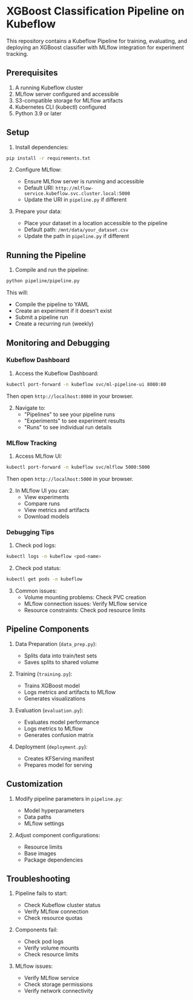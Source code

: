 # XGBoost Classification Pipeline on Kubeflow

This repository contains a Kubeflow Pipeline for training, evaluating, and deploying an XGBoost classifier with MLflow integration for experiment tracking.

## Prerequisites

1. A running Kubeflow cluster
2. MLflow server configured and accessible
3. S3-compatible storage for MLflow artifacts
4. Kubernetes CLI (kubectl) configured
5. Python 3.9 or later

## Setup

1. Install dependencies:
```bash
pip install -r requirements.txt
```

2. Configure MLflow:
   - Ensure MLflow server is running and accessible
   - Default URI: `http://mlflow-service.kubeflow.svc.cluster.local:5000`
   - Update the URI in `pipeline.py` if different

3. Prepare your data:
   - Place your dataset in a location accessible to the pipeline
   - Default path: `/mnt/data/your_dataset.csv`
   - Update the path in `pipeline.py` if different

## Running the Pipeline

1. Compile and run the pipeline:
```bash
python pipeline/pipeline.py
```

This will:
- Compile the pipeline to YAML
- Create an experiment if it doesn't exist
- Submit a pipeline run
- Create a recurring run (weekly)

## Monitoring and Debugging

### Kubeflow Dashboard

1. Access the Kubeflow Dashboard:
```bash
kubectl port-forward -n kubeflow svc/ml-pipeline-ui 8080:80
```
Then open `http://localhost:8080` in your browser.

2. Navigate to:
   - "Pipelines" to see your pipeline runs
   - "Experiments" to see experiment results
   - "Runs" to see individual run details

### MLflow Tracking

1. Access MLflow UI:
```bash
kubectl port-forward -n kubeflow svc/mlflow 5000:5000
```
Then open `http://localhost:5000` in your browser.

2. In MLflow UI you can:
   - View experiments
   - Compare runs
   - View metrics and artifacts
   - Download models

### Debugging Tips

1. Check pod logs:
```bash
kubectl logs -n kubeflow <pod-name>
```

2. Check pod status:
```bash
kubectl get pods -n kubeflow
```

3. Common issues:
   - Volume mounting problems: Check PVC creation
   - MLflow connection issues: Verify MLflow service
   - Resource constraints: Check pod resource limits

## Pipeline Components

1. Data Preparation (`data_prep.py`):
   - Splits data into train/test sets
   - Saves splits to shared volume

2. Training (`training.py`):
   - Trains XGBoost model
   - Logs metrics and artifacts to MLflow
   - Generates visualizations

3. Evaluation (`evaluation.py`):
   - Evaluates model performance
   - Logs metrics to MLflow
   - Generates confusion matrix

4. Deployment (`deployment.py`):
   - Creates KFServing manifest
   - Prepares model for serving

## Customization

1. Modify pipeline parameters in `pipeline.py`:
   - Model hyperparameters
   - Data paths
   - MLflow settings

2. Adjust component configurations:
   - Resource limits
   - Base images
   - Package dependencies

## Troubleshooting

1. Pipeline fails to start:
   - Check Kubeflow cluster status
   - Verify MLflow connection
   - Check resource quotas

2. Components fail:
   - Check pod logs
   - Verify volume mounts
   - Check resource limits

3. MLflow issues:
   - Verify MLflow service
   - Check storage permissions
   - Verify network connectivity 